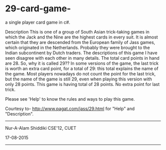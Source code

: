 # 29-card-game-
a single player card game in c#.   


Description
This is one of a group of South Asian trick-taking games in which the Jack and the Nine are the highest cards in every suit. It is almost certain that they are descended from the European family of Jass games, which originated in the Netherlands. Probably they were brought to the Indian subcontinent by Dutch traders.
The descriptions of this game I have seen disagree with each other in many details.
The total card points in hand are 28.
So, why it is called 29??
 In some versions of the game, the last trick is worth an extra card point, for a total of 29: this total explains the name of the game.
 Most players nowadays do not count the point for the last trick, but the name of the game is still 29, even when playing this version with only 28 points.
This game is having total of 28 points. No extra point for last trick.

Please see 'Help' to know the rules and ways to play this game. 

Courtesy to- http://www.pagat.com/jass/29.html
for "Help" and "Description".



___________________
Nur-A-Alam Shiddiki
CSE'12, CUET


17-08-2015
__________________
